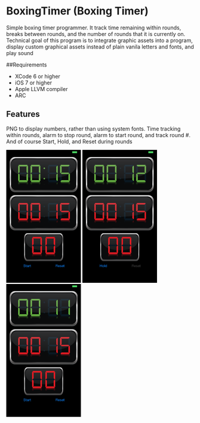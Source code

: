 # BoxingTimer (Boxing Timer)
Simple boxing timer programmer.  It track time remaining within rounds, breaks between rounds, and the number of rounds that it is currently on. 
Technical goal of this program is to integrate graphic assets into a program, display custom graphical assets instead of plain vanila letters and fonts, and play sound

##Requirements
* XCode 6 or higher
* iOS 7 or higher
* Apple LLVM compiler
* ARC

## Features
PNG to display numbers, rather than using system fonts. Time tracking within rounds, alarm to stop round, alarm to start round, and track round #.  And of course Start, Hold, and Reset during rounds


<img src="screenshots/StartScreen.PNG" height="355" width="200" />
<img src="screenshots/InProgress.PNG" height="355" width="200" />
<img src="screenshots/Hold.PNG" height="355" width="200" />
